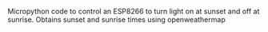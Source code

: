 Micropython code to control an ESP8266 to turn light on at sunset and off at sunrise. Obtains sunset and sunrise times using openweathermap
